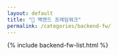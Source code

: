 ```yaml
---
layout: default
title: "📁 백엔드 프레임워크"
permalink: /categories/backend-fw/
---
```


{% include backend-fw-list.html %}
